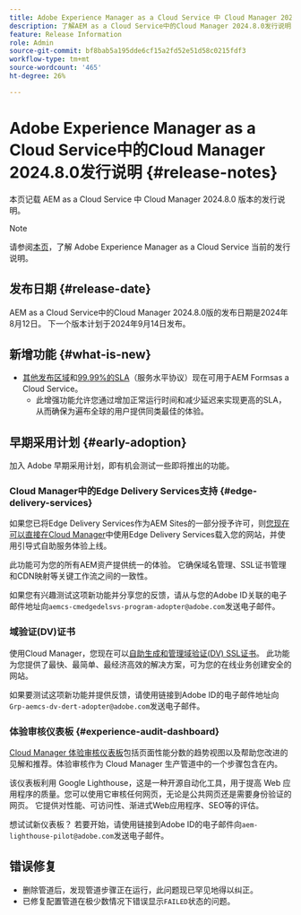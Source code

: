 ```yaml
---
title: Adobe Experience Manager as a Cloud Service 中 Cloud Manager 2024.8.0 的发行说明
description: 了解AEM as a Cloud Service中的Cloud Manager 2024.8.0发行说明。
feature: Release Information
role: Admin
source-git-commit: bf8bab5a195dde6cf15a2fd52e51d58c0215fdf3
workflow-type: tm+mt
source-wordcount: '465'
ht-degree: 26%

---
```



# Adobe Experience Manager as a Cloud Service中的Cloud Manager 2024.8.0发行说明 {#release-notes}

本页记载 AEM as a Cloud Service 中 Cloud Manager 2024.8.0 版本的发行说明。

>[!NOTE]
>
>请参阅[本页](/help/release-notes/release-notes-cloud/release-notes-current.md)，了解 Adobe Experience Manager as a Cloud Service 当前的发行说明。

## 发布日期 {#release-date}

AEM as a Cloud Service中的Cloud Manager 2024.8.0版的发布日期是2024年8月12日。 下一个版本计划于2024年9月14日发布。

## 新增功能 {#what-is-new}

* [其他发布区域](/help/operations/additional-publish-regions.md)和[99.99%的SLA](/help/implementing/cloud-manager/getting-access-to-aem-in-cloud/creating-production-programs.md#sla)（服务水平协议）现在可用于AEM Formsas a Cloud Service。
   * 此增强功能允许您通过增加正常运行时间和减少延迟来实现更高的SLA，从而确保为遍布全球的用户提供同类最佳的体验。

## 早期采用计划 {#early-adoption}

加入 Adobe 早期采用计划，即有机会测试一些即将推出的功能。

### Cloud Manager中的Edge Delivery Services支持 {#edge-delivery-services}

如果您已将Edge Delivery Services作为AEM Sites的一部分授予许可，则[您现在可以直接在Cloud Manager](/help/implementing/cloud-manager/edge-delivery-services.md)中使用Edge Delivery Services载入您的网站，并使用引导式自助服务体验上线。

此功能可为您的所有AEM资产提供统一的体验。 它确保域名管理、SSL证书管理和CDN映射等关键工作流之间的一致性。

如果您有兴趣测试这项新功能并分享您的反馈，请从与您的Adobe ID关联的电子邮件地址向`aemcs-cmedgedelsvs-program-adopter@adobe.com`发送电子邮件。

### 域验证(DV)证书

使用Cloud Manager，您现在可以[自助生成和管理域验证(DV) SSL证书](/help/implementing/cloud-manager/managing-ssl-certifications/domain-validated-certificates.md)。 此功能为您提供了最快、最简单、最经济高效的解决方案，可为您的在线业务创建安全的网站。

如果要测试这项新功能并提供反馈，请使用链接到Adobe ID的电子邮件地址向`Grp-aemcs-dv-dert-adopter@adobe.com`发送电子邮件。

### 体验审核仪表板 {#experience-audit-dashboard}

[Cloud Manager 体验审核仪表板](/help/implementing/cloud-manager/experience-audit-dashboard.md)包括页面性能分数的趋势视图以及帮助您改进的见解和推荐。体验审核作为 Cloud Manager 生产管道中的一个步骤包含在内。

该仪表板利用 Google Lighthouse，这是一种开源自动化工具，用于提高 Web 应用程序的质量。您可以使用它审核任何网页，无论是公共网页还是需要身份验证的网页。 它提供对性能、可访问性、渐进式Web应用程序、SEO等的评估。

想试试新仪表板？ 若要开始，请使用链接到Adobe ID的电子邮件向`aem-lighthouse-pilot@adobe.com`发送电子邮件。

## 错误修复

* 删除管道后，发现管道步骤正在运行，此问题现已罕见地得以纠正。
* 已修复配置管道在极少数情况下错误显示`FAILED`状态的问题。
